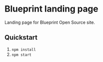 # Blueprint landing page

Landing page for Blueprint Open Source site.

## Quickstart

1. `npm install`
1. `npm start`
